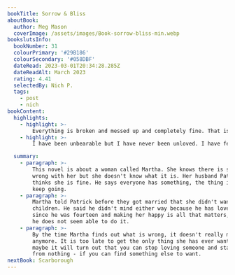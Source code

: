 ```yaml
---
bookTitle: Sorrow & Bliss
aboutBook:
  author: Meg Mason
  coverImage: /assets/images/Book-sorrow-bliss-min.webp
bookslutsInfo:
  bookNumber: 31
  colourPrimary: '#29B186'
  colourSecondary: '#058DBF'
  dateRead: 2023-03-01T20:34:28.285Z
  dateReadAlt: March 2023
  rating: 4.41
  selectedBy: Nich P.
  tags:
    - post
    - nich
bookContent:
  highlights:
    - highlight: >-
        Everything is broken and messed up and completely fine. That is what life is. It's only the ratios that change. usually on their own.
    - highlight: >-
        I have been unbearable but I have never been unloved. I have felt alone but I have never been alone and I've been forgiven for the unforgiveable things I have done.

  summary:
    - paragraph: >-
        This novel is about a woman called Martha. She knows there is something
        wrong with her but she doesn't know what it is. Her husband Patrick
        thinks she is fine. He says everyone has something, the thing is just to
        keep going.
    - paragraph: >-
        Martha told Patrick before they got married that she didn't want to have
        children. He said he didn't mind either way because he has loved her
        since he was fourteen and making her happy is all that matters, although
        he does not seem able to do it.
    - paragraph: >-
        By the time Martha finds out what is wrong, it doesn't really matter
        anymore. It is too late to get the only thing she has ever wanted. Or
        maybe it will turn out that you can stop loving someone and start again
        from nothing - if you can find something else to want.
nextBook: Scarborough
---
```


